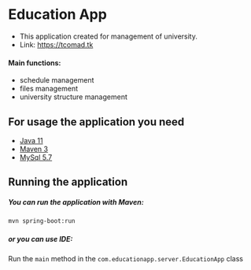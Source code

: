 # Education App

* This application created for management of university.
* Link: https://tcomad.tk

#### Main functions:
* schedule management
* files management
* university structure management

## For usage the application you need
* [Java 11](https://adoptopenjdk.net/index.html?variant=openjdk11&jvmVariant=hotspot)
* [Maven 3](https://maven.apache.org/index.html)
* [MySql 5.7](https://www.mysql.com/)

## Running the application

##### You can run the application with Maven:
```bash
mvn spring-boot:run
```
##### or you can use IDE:
Run the ```main``` method in the ```com.educationapp.server.EducationApp``` class
